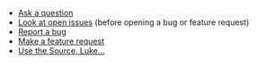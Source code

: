 
* [Ask a question][discussions]
* [Look at open issues][issues] (before opening a bug or feature request)
* [Report a bug][bug-report]
* [Make a feature request][feature-request]
* [Use the Source, Luke...](https://github.com/zuzukin/whl2conda)

[discussions]: https://github.com/zuzukin/whl2conda/discussions
[issues]: https://github.com/zuzukin/whl2conda/issues
[bug-report]: https://github.com/zuzukin/whl2conda/issues/new?assignees=&labels=&projects=&template=bug_report.md&title=
[feature-request]: https://github.com/zuzukin/whl2conda/issues/new?assignees=&labels=&projects=&template=feature_request.md&title=

